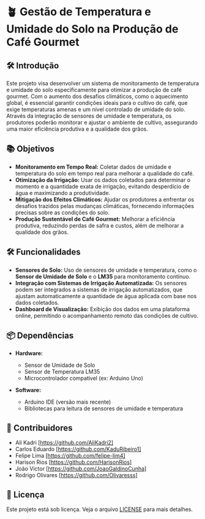 # 🪴 Gestão de Temperatura e Umidade do Solo na Produção de Café Gourmet

## 🛠️ Introdução

Este projeto visa desenvolver um sistema de monitoramento de temperatura e umidade do solo especificamente para otimizar a produção de café gourmet. Com o aumento dos desafios climáticos, como o aquecimento global, é essencial garantir condições ideais para o cultivo do café, que exige temperaturas amenas e um nível controlado de umidade do solo. Através da integração de sensores de umidade e temperatura, os produtores poderão monitorar e ajustar o ambiente de cultivo, assegurando uma maior eficiência produtiva e a qualidade dos grãos.

## 📚 Objetivos

- **Monitoramento em Tempo Real:** Coletar dados de umidade e temperatura do solo em tempo real para melhorar a qualidade do café.
- **Otimização da Irrigação:** Usar os dados coletados para determinar o momento e a quantidade exata de irrigação, evitando desperdício de água e maximizando a produtividade.
- **Mitigação dos Efeitos Climáticos:** Ajudar os produtores a enfrentar os desafios trazidos pelas mudanças climáticas, fornecendo informações precisas sobre as condições do solo.
- **Produção Sustentável de Café Gourmet:** Melhorar a eficiência produtiva, reduzindo perdas de safra e custos, além de melhorar a qualidade dos grãos.

## 🛠️ Funcionalidades

- **Sensores de Solo:** Uso de sensores de umidade e temperatura, como o **Sensor de Umidade de Solo** e o **LM35** para monitoramento contínuo.
- **Integração com Sistemas de Irrigação Automatizada:** Os sensores podem ser integrados a sistemas de irrigação automatizados, que ajustam automaticamente a quantidade de água aplicada com base nos dados coletados.
- **Dashboard de Visualização:** Exibição dos dados em uma plataforma online, permitindo o acompanhamento remoto das condições de cultivo.

## 📦 Dependências

- **Hardware:**
  - Sensor de Umidade de Solo
  - Sensor de Temperatura LM35
  - Microcontrolador compatível (ex: Arduino Uno)
  
- **Software:**
  - Arduino IDE (versão mais recente)
  - Bibliotecas para leitura de sensores de umidade e temperatura

## 🤝 Contribuidores

- Ali Kadri [https://github.com/AliKadri2]
- Carlos Eduardo [https://github.com/KaduRibeiro1]
- Felipe Lima [https://github.com/felipe-lim4]
- Harison Rios [https://github.com/HarisonRios]
- João Victor [https://github.com/JoaoGaldinoCunha]
- Rodrigo Olivares [https://github.com/Olivaresss]


## 📝 Licença

Este projeto está sob licença. Veja o arquivo [LICENSE](LICENSE.md) para mais detalhes.
